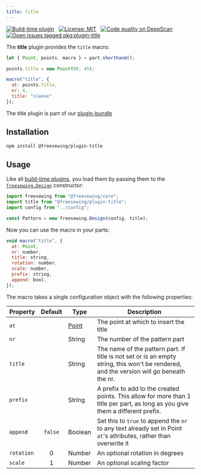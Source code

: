 ```yaml
---
title: title
---
```


[![Build-time plugin](https://img.shields.io/badge/Type-build--time-purple.svg)](/plugins) &nbsp; [![License: MIT](https://img.shields.io/npm/l/@freesewing/plugin-title.svg?label=License)](https://www.npmjs.com/package/@freesewing/plugin-title) &nbsp; [![Code quality on DeepScan](https://deepscan.io/api/teams/2114/projects/2993/branches/23256/badge/grade.svg)](https://deepscan.io/dashboard#view=project&tid=2114&pid=2993&bid=23256) &nbsp; [![Open issues tagged pkg:plugin-title](https://img.shields.io/github/issues/freesewing/freesewing/pkg:plugin-title.svg?label=Issues)](https://github.com/freesewing/freesewing/issues?q=is%3Aissue+is%3Aopen+label%3Apkg%3Aplugin-title)

The **title** plugin provides the `title` macro:

<Example part="plugin_title" caption="An example of the title macro" design={false} />

```js
let { Point, points, macro } = part.shorthand();

points.title = new Point(90, 45);

macro("title", {
  at: points.title,
  nr: 4,
  title: "sleeve"
});
```

<Tip>

The title plugin is part of our [plugin-bundle](/plugins/bundle)

</Tip>

## Installation

```bash
npm install @freesewing/plugin-title
```

## Usage

Like all [build-time plugins](/plugins#build-time-plugins), you load them by passing them to the [`freesewing.Design`](/api#design) constructor:

```js
import freesewing from "@freesewing/core";
import title from "@freesewing/plugin-title";
import config from "../config";

const Pattern = new freesewing.Design(config, title);
```

Now you can use the macro in your parts:

```js
void macro("title", {
  at: Point,
  nr: number,
  title: string,
  rotation: number,
  scale: number,
  prefix: string,
  append: bool,
});
```
The macro takes a single configuration object with the following properties:

| Property   | Default | Type                | Description                                                                                                                              |
| ---------- |:-------:| ------------------- | ---------------------------------------------------------------------------------------------------------------------------------------- |
| `at`       |         | [Point](/api/point) | The point at which to insert the title                                                                                                   |
| `nr`       |         | String              | The number of the pattern part                                                                                                           |
| `title`    |         | String              | The name of the pattern part. If title is not set or is an empty string, this won't be rendered, and the version will go beneath the nr. |
| `prefix`   |         | String              | A prefix to add to the created points. This allow for more than 1 title per part, as long as you give them a different prefix.           |
| `append`   | `false` | Boolean             | Set this to `true` to append the `nr` to any text already set in Point `at`'s attributes, rather than overwrite it                       |
| `rotation` |    0    | Number              | An optional rotation in degrees                                                                                                          |
| `scale`    |    1    | Number              | An optional scaling factor                                                                                                               |
